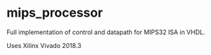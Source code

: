 # mips_processor

Full implementation of control and datapath for MIPS32 ISA in VHDL. 

Uses Xilinx Vivado 2018.3 
